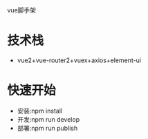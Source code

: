 vue脚手架
# 技术栈
* vue2+vue-router2+vuex+axios+element-ui

# 快速开始
* 安装:npm install
* 开发:npm run develop
* 部署:npm run publish
